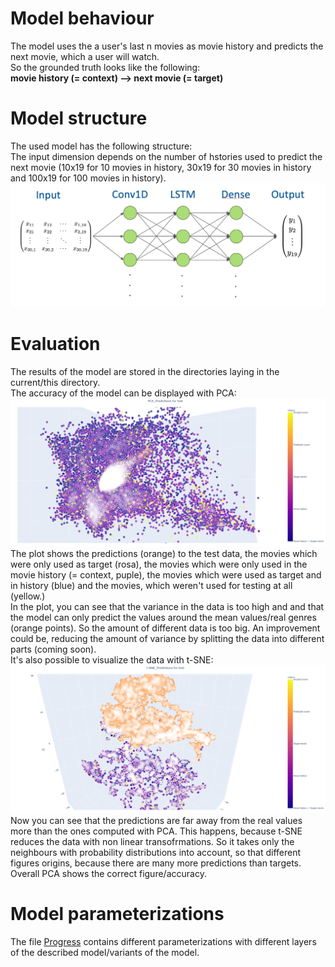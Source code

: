 # Model behaviour
The model uses the a user's last n movies as movie history and predicts the next movie, which a user will watch.<br>
So the grounded truth looks like the following:<br>
**movie history (= context) --> next movie (= target)**

# Model structure
The used model has the following structure:<br>
The input dimension depends on the number of hstories used to predict the next movie (10x19 for 10 movies in history, 30x19 for 30 movies in history and 100x19 for 100 movies in history).
![screenshot](images/model.png)

# Evaluation
The results of the model are stored in the directories laying in the current/this directory.<br>
The accuracy of the model can be displayed with PCA:
![screenshot](images/PCA_Predictions_for_test.png)
The plot shows the predictions (orange) to the test data, the movies which were only used as target (rosa), the movies which were only used in the movie history (= context, puple), the movies which were used as target and in history (blue) and the movies, which weren't used for testing at all (yellow.)<br>
In the plot, you can see that the variance in the data is too high and and that the model can only predict the values around the mean values/real genres (orange points). So the amount of different data is too big. An improvement could be, reducing the amount of variance by splitting the data into different parts (coming soon).<br>
It's also possible to visualize the data with t-SNE:
![screenshot](images/t-SNE_Predictions_for_test.png)
Now you can see that the predictions are far away from the real values more than the ones computed with PCA. This happens, because t-SNE reduces the data with non linear transofrmations. So it takes only the neighbours with probability distributions into account, so that different figures origins, because there are many more predictions than targets.<br>
Overall PCA shows the correct figure/accuracy.

# Model parameterizations
The file [Progress](progress.txt) contains different parameterizations with different layers of the described model/variants of the model.